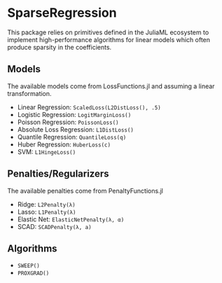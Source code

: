 # SparseRegression

This package relies on primitives defined in the JuliaML ecosystem to implement high-performance algorithms for linear models which often produce sparsity in the coefficients.

## Models

The available models come from LossFunctions.jl and assuming a linear transformation.

- Linear Regression: `ScaledLoss(L2DistLoss(), .5)`
- Logistic Regression: `LogitMarginLoss()`
- Poisson Regression: `PoissonLoss()`
- Absolute Loss Regression: `L1DistLoss()`
- Quantile Regression: `QuantileLoss(q)`
- Huber Regression: `HuberLoss(c)`
- SVM: `L1HingeLoss()`

## Penalties/Regularizers

The available penalties come from PenaltyFunctions.jl

- Ridge: `L2Penalty(λ)`
- Lasso: `L1Penalty(λ)`
- Elastic Net: `ElasticNetPenalty(λ, α)`
- SCAD: `SCADPenalty(λ, a)`


## Algorithms

- `SWEEP()`
- `PROXGRAD()`
